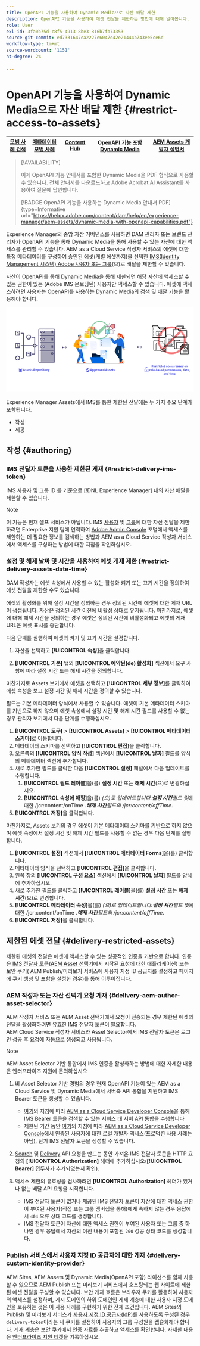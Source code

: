 ```yaml
---
title: OpenAPI 기능을 사용하여 Dynamic Media으로 자산 배달 제한
description: OpenAPI 기능을 사용하여 에셋 전달을 제한하는 방법에 대해 알아봅니다.
role: User
exl-id: 3fa0b75d-c8f5-4913-8be3-816b7fb73353
source-git-commit: ed7331647ea2227e6047e42e21444b743ee5ce6d
workflow-type: tm+mt
source-wordcount: '1151'
ht-degree: 2%

---
```


# OpenAPI 기능을 사용하여 Dynamic Media으로 자산 배달 제한 {#restrict-access-to-assets}

| [모범 사례 검색](/help/assets/search-best-practices.md) | [메타데이터 모범 사례](/help/assets/metadata-best-practices.md) | [Content Hub](/help/assets/product-overview.md) | [OpenAPI 기능 포함 Dynamic Media](/help/assets/dynamic-media-open-apis-overview.md) | [AEM Assets 개발자 설명서](https://developer.adobe.com/experience-cloud/experience-manager-apis/) |
| ------------- | --------------------------- |---------|----|-----|

>[!AVAILABILITY]
>
>이제 OpenAPI 기능 안내서를 포함한 Dynamic Media을 PDF 형식으로 사용할 수 있습니다. 전체 안내서를 다운로드하고 Adobe Acrobat AI Assistant를 사용하여 질문에 답변합니다.
>
>[!BADGE OpenAPI 기능을 사용하는 Dynamic Media 안내서 PDF]{type=Informative url="https://helpx.adobe.com/content/dam/help/en/experience-manager/aem-assets/dynamic-media-with-openapi-capabilities.pdf"}

Experience Manager의 중앙 자산 거버넌스를 사용하면 DAM 관리자 또는 브랜드 관리자가 OpenAPI 기능을 통해 Dynamic Media을 통해 사용할 수 있는 자산에 대한 액세스를 관리할 수 있습니다. AEM as a Cloud Service 작성자 서비스의 에셋에 대한 특정 메타데이터를 구성하여 승인된 에셋(개별 에셋까지)을 선택한 [IMS(Identity Management 시스템) Adobe 사용자 또는 그룹](https://helpx.adobe.com/in/enterprise/using/users.html#user-mgt-strategy)(으)로 배달을 제한할 수 있습니다.

자산이 OpenAPI를 통해 Dynamic Media을 통해 제한되면 해당 자산에 액세스할 수 있는 권한이 있는 (Adobe IMS 온보딩된) 사용자만 액세스할 수 있습니다. 에셋에 액세스하려면 사용자는 OpenAPI를 사용하는 Dynamic Media의 [검색](search-assets-api.md) 및 [배달](deliver-assets-apis.md) 기능을 활용해야 합니다.

![자산에 대한 액세스 제한](/help/assets/assets/restricted-access.png)

Experience Manager Assets에서 IMS를 통한 제한된 전달에는 두 가지 주요 단계가 포함됩니다.

* 작성
* 제공

## 작성 {#authoring}

### IMS 전달자 토큰을 사용한 제한된 게재 {#restrict-delivery-ims-token}

IMS 사용자 및 그룹 ID 를 기준으로 [!DNL Experience Manager] 내의 자산 배달을 제한할 수 있습니다.

>[!NOTE]
>
이 기능은 현재 셀프 서비스가 아닙니다. IMS [사용자](https://helpx.adobe.com/in/enterprise/using/manage-directory-users.html) 및 [그룹](https://helpx.adobe.com/in/enterprise/using/user-groups.html)에 대한 자산 전달을 제한하려면 Enterprise 지원 팀에 연락하여 [Adobe Admin Console](https://adminconsole.adobe.com/) 포털에서 액세스를 제한하는 데 필요한 정보를 검색하는 방법과 AEM as a Cloud Service 작성자 서비스에서 액세스를 구성하는 방법에 대한 지침을 확인하십시오.

### 설정 및 해제 날짜 및 시간을 사용하여 에셋 게재 제한 {#restrict-delivery-assets-date-time}

DAM 작성자는 에셋 속성에서 사용할 수 있는 활성화 켜기 또는 끄기 시간을 정의하여 에셋 전달을 제한할 수도 있습니다.

에셋의 활성화를 위해 설정 시간을 정의하는 경우 정의된 시간에 에셋에 대한 게재 URL이 생성됩니다. 자산은 정의된 시간 이전에 비활성 상태로 유지됩니다. 마찬가지로, 에셋에 대해 해제 시간을 정의하는 경우 에셋은 정의된 시간에 비활성화되고 에셋의 게재 URL은 에셋 표시를 중단합니다.

다음 단계를 실행하여 에셋의 켜기 및 끄기 시간을 설정합니다.

1. 자산을 선택하고 **[!UICONTROL 속성]**&#x200B;을 클릭합니다.

1. **[!UICONTROL 기본]** 탭의 **[!UICONTROL 예약된(de) 활성화]** 섹션에서 요구 사항에 따라 설정 시간 또는 해제 시간을 정의합니다.

마찬가지로 Assets 보기에서 에셋을 선택하고 **[!UICONTROL 세부 정보]**&#x200B;를 클릭하여 에셋 속성을 보고 설정 시간 및 해제 시간을 정의할 수 있습니다.

필드는 기본 메타데이터 양식에서 사용할 수 있습니다. 에셋이 기본 메타데이터 스키마를 기반으로 하지 않으며 에셋 속성에서 설정 시간 및 해제 시간 필드를 사용할 수 없는 경우 관리자 보기에서 다음 단계를 수행하십시오.

1. **[!UICONTROL 도구]** > **[!UICONTROL Assets]** > **[!UICONTROL 메타데이터 스키마]**&#x200B;로 이동합니다.
1. 메타데이터 스키마를 선택하고 **[!UICONTROL 편집]**&#x200B;을 클릭합니다.
1. 오른쪽의 **[!UICONTROL 양식 작성]** 섹션에서 **[!UICONTROL 날짜]** 필드를 양식의 메타데이터 섹션에 추가합니다.
1. 새로 추가한 필드를 클릭한 다음 **[!UICONTROL 설정]** 패널에서 다음 업데이트를 수행합니다.
   1. **[!UICONTROL 필드 레이블]**&#x200B;을(를) **설정 시간** 또는 **해제 시간**(으)로 변경하십시오.
   1. **[!UICONTROL 속성에 매핑]**&#x200B;을(를) _(으)로 업데이트합니다.**설정 시간**필드 및_&#x200B;에 대한 /jcr:content/onTime _.**해제 시간**필드의 /jcr:content/offTime_.
1. **[!UICONTROL 저장]**&#x200B;을 클릭합니다.

마찬가지로, Assets 보기의 경우 에셋이 기본 메타데이터 스키마를 기반으로 하지 않으며 에셋 속성에서 설정 시간 및 해제 시간 필드를 사용할 수 없는 경우 다음 단계를 실행합니다.

1. **[!UICONTROL 설정]** 섹션에서 **[!UICONTROL 메타데이터 Forms]**&#x200B;을(를) 클릭합니다.
1. 메타데이터 양식을 선택하고 **[!UICONTROL 편집]**&#x200B;을 클릭합니다.
1. 왼쪽 창의 **[!UICONTROL 구성 요소]** 섹션에서 **[!UICONTROL 날짜]** 필드를 양식에 추가하십시오.
1. 새로 추가한 필드를 클릭하고 **[!UICONTROL 레이블]**&#x200B;을(를) **설정 시간** 또는 **해제 시간**(으)로 변경합니다.
1. **[!UICONTROL 메타데이터 속성]**&#x200B;을(를) _(으)로 업데이트합니다.**설정 시간**필드 및_&#x200B;에 대한 /jcr:content/onTime _.**해제 시간**필드의 /jcr:content/offTime_.
1. **[!UICONTROL 저장]**&#x200B;을 클릭합니다.



## 제한된 에셋 전달 {#delivery-restricted-assets}

제한된 에셋의 전달은 에셋에 액세스할 수 있는 성공적인 인증을 기반으로 합니다. 인증은 [IMS 전달자 토큰](https://developer.adobe.com/developer-console/docs/guides/authentication/UserAuthentication/IMS/)([AEM Asset 선택기](https://experienceleague.adobe.com/en/docs/experience-manager-cloud-service/content/assets/manage/asset-selector/overview-asset-selector)에서 시작된 요청에 대한 애플리케이션) 또는 보안 쿠키( AEM Publish/미리보기 서비스에 사용자 지정 ID 공급자를 설정하고 페이지에 쿠키 생성 및 포함을 설정한 경우)를 통해 이루어집니다.

### AEM 작성자 또는 자산 선택기 요청 게재 {#delivery-aem-author-asset-selector}

AEM 작성자 서비스 또는 AEM Asset 선택기에서 요청이 전송되는 경우 제한된 에셋의 전달을 활성화하려면 유효한 IMS 전달자 토큰이 필요합니다.\
AEM Cloud Service 작성자 서비스와 Asset Selector에서 IMS 전달자 토큰은 로그인 성공 후 요청에 자동으로 생성되고 사용됩니다.

>[!NOTE]
>
AEM Asset Selector 기반 통합에서 IMS 인증을 활성화하는 방법에 대한 자세한 내용은 엔터프라이즈 지원에 문의하십시오

1. 비 Asset Selector 기반 경험의 경우 현재 OpenAPI 기능이 있는 AEM as a Cloud Service 및 Dynamic Media에서 서버측 API 통합을 지원하고 IMS Bearer 토큰을 생성할 수 있습니다.
   * [여기](https://experienceleague.adobe.com/en/docs/experience-manager-cloud-service/content/implementing/developing/generating-access-tokens-for-server-side-apis#the-server-to-server-flow)의 지침에 따라 [AEM as a Cloud Service Developer Console](https://experienceleague.adobe.com/en/docs/experience-manager-cloud-service/content/implementing/developing/development-guidelines#crxde-lite-and-developer-console)을 통해 IMS Bearer 토큰을 검색할 수 있는 서비스 대 서버 API 통합을 수행합니다
   * 제한된 기간 동안 [여기](https://experienceleague.adobe.com/en/docs/experience-manager-cloud-service/content/implementing/developing/generating-access-tokens-for-server-side-apis#developer-flow)의 지침에 따라 [AEM as a Cloud Service Developer Console](https://experienceleague.adobe.com/en/docs/experience-manager-cloud-service/content/implementing/developing/development-guidelines#crxde-lite-and-developer-console)에서 인증된 사용자에 대한 로컬 개발자 액세스(프로덕션 사용 사례는 아님), 단기 IMS 전달자 토큰을 생성할 수 있습니다.

1. [Search](search-assets-api.md) 및 [Delivery](deliver-assets-apis.md) API 요청을 만드는 동안 가져온 IMS 전달자 토큰을 HTTP 요청의 **[!UICONTROL Authorization]** 헤더에 추가하십시오(**[!UICONTROL Bearer]** 접두사가 추가되었는지 확인).

1. 액세스 제한의 유효성을 검사하려면 **[!UICONTROL Authorization]** 헤더가 있거나 없는 배달 API 요청을 시작합니다.
   * IMS 전달자 토큰이 없거나 제공된 IMS 전달자 토큰이 자산에 대한 액세스 권한이 부여된 사용자(직접 또는 그룹 멤버십을 통해)에게 속하지 않는 경우 응답에서 `404` 오류 상태 코드를 생성합니다.
   * IMS 전달자 토큰이 자산에 대한 액세스 권한이 부여된 사용자 또는 그룹 중 하나인 경우 응답에서 자산의 이진 내용이 포함된 `200` 성공 상태 코드를 생성합니다.

### Publish 서비스에서 사용자 지정 ID 공급자에 대한 게재 {#delivery-custom-identity-provider}

AEM Sites, AEM Assets 및 Dynamic Media(OpenAPI 포함) 라이선스를 함께 사용할 수 있으므로 AEM Publish 또는 미리보기 서비스에서 호스팅되는 웹 사이트에 제한된 에셋 전달을 구성할 수 있습니다. 보안 게재 흐름은 브라우저 쿠키를 활용하여 사용자의 액세스를 설정하며, 게시 도메인의 하위 도메인인 게재 계층에 대한 사용자 지정 도메인을 보유하는 것은 이 사용 사례를 구현하기 위한 전제 조건입니다. AEM Sites의 Publish 및 미리보기 서비스가 [사용자 지정 ID 공급자(IdP)](https://experienceleague.adobe.com/en/docs/experience-manager-learn/cloud-service/authentication/saml-2-0)를 사용하도록 구성된 경우 `delivery-token`이라는 새 쿠키를 설정하여 사용자의 그룹 구성원을 캡슐화해야 합니다. 게재 계층은 보안 쿠키에서 인증 자료를 추출하고 액세스를 확인합니다. 자세한 내용은 [엔터프라이즈 지원 티켓](/help/assets/dynamic-media-open-apis-overview.md#how-to-enable-the-dynamic-media-with-openapi-capabilities)을 기록하십시오.
